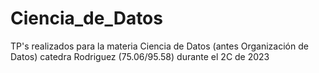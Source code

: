 # Ciencia_de_Datos
TP's realizados para la materia Ciencia de Datos (antes Organización de Datos) catedra Rodriguez (75.06/95.58) durante el 2C de 2023
